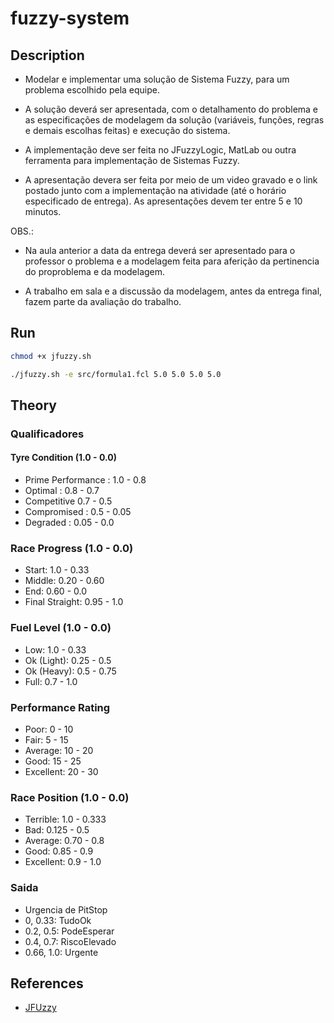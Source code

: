 # fuzzy-system

## Description

- Modelar e implementar uma solução de Sistema Fuzzy, para um problema escolhido pela equipe.

- A solução deverá ser apresentada, com o detalhamento do problema e as especificações de modelagem da solução (variáveis, funções, regras e demais escolhas feitas) e execução do sistema.

- A implementação deve ser feita no JFuzzyLogic, MatLab ou outra ferramenta para implementação de Sistemas Fuzzy.

- A apresentação devera ser feita por meio de um video gravado e o link postado junto com a implementação na atividade (até o horário especificado de entrega). As apresentações devem ter entre 5 e 10 minutos.

OBS.:

- Na aula anterior a data da entrega deverá ser apresentado para o professor o problema e a modelagem feita para aferição da pertinencia do proproblema e da modelagem.

- A trabalho em sala e a discussão da modelagem, antes da entrega final, fazem parte da avaliação do trabalho.

## Run

```bash
chmod +x jfuzzy.sh
```

```bash
./jfuzzy.sh -e src/formula1.fcl 5.0 5.0 5.0 5.0
```

## Theory

### Qualificadores

#### Tyre Condition (1.0 - 0.0)

- Prime Performance : 1.0 - 0.8
- Optimal : 0.8 - 0.7
- Competitive 0.7 - 0.5
- Compromised : 0.5 - 0.05
- Degraded : 0.05 - 0.0

### Race Progress (1.0 - 0.0)

- Start: 1.0 - 0.33
- Middle: 0.20 - 0.60
- End: 0.60 - 0.0
- Final Straight: 0.95 - 1.0

### Fuel Level (1.0 - 0.0)

- Low: 1.0 - 0.33
- Ok (Light): 0.25 - 0.5
- Ok (Heavy): 0.5 - 0.75
- Full: 0.7 - 1.0

### Performance Rating

- Poor: 0 - 10
- Fair: 5 - 15
- Average: 10 - 20
- Good: 15 - 25
- Excellent: 20 - 30

### Race Position (1.0 - 0.0)

- Terrible: 1.0 - 0.333
- Bad: 0.125 - 0.5
- Average: 0.70 - 0.8
- Good: 0.85 - 0.9
- Excellent: 0.9 - 1.0

### Saida

- Urgencia de PitStop
- 0, 0.33:   TudoOk
- 0.2, 0.5:  PodeEsperar
- 0.4, 0.7:  RiscoElevado
- 0.66, 1.0: Urgente

## References

- [JFUzzy](https://jfuzzylogic.sourceforge.net/html/index.html)
